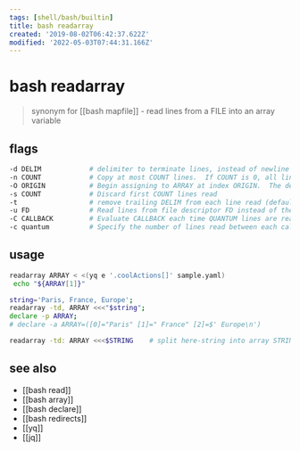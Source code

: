 ```yaml
---
tags: [shell/bash/builtin]
title: bash readarray
created: '2019-08-02T06:42:37.622Z'
modified: '2022-05-03T07:44:31.166Z'
---
```


# bash readarray

> synonym for [[bash mapfile]] - read lines from a FILE into an array variable

## flags

```sh
-d DELIM            # delimiter to terminate lines, instead of newline
-n COUNT            # Copy at most COUNT lines.  If COUNT is 0, all lines are copied
-O ORIGIN           # Begin assigning to ARRAY at index ORIGIN.  The default index is 0
-s COUNT            # Discard first COUNT lines read
-t                  # remove trailing DELIM from each line read (default newline)
-u FD               # Read lines from file descriptor FD instead of the stdin
-C CALLBACK         # Evaluate CALLBACK each time QUANTUM lines are read
-c quantum          # Specify the number of lines read between each call to CALLBACK
```

## usage

```sh
readarray ARRAY < <(yq e '.coolActions[]' sample.yaml)
 echo "${ARRAY[1]}"

string='Paris, France, Europe';
readarray -td, ARRAY <<<"$string"; 
declare -p ARRAY;
# declare -a ARRAY=([0]="Paris" [1]=" France" [2]=$' Europe\n')

readarray -td: ARRAY <<<$STRING    # split here-string into array STRING="8:30"
```

## see also

- [[bash read]]
- [[bash array]]
- [[bash declare]]
- [[bash redirects]]
- [[yq]]
- [[jq]]
